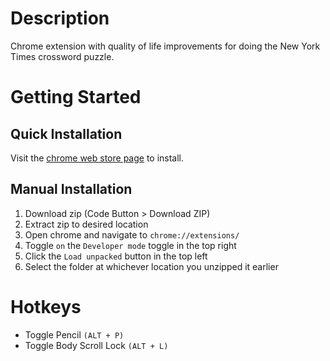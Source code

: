 # Description
Chrome extension with quality of life improvements for doing the New York Times crossword puzzle.

# Getting Started
## Quick Installation
Visit the [chrome web store page](https://chrome.google.com/webstore/detail/nyt-crossword-plus/nancpekcbiibjeghomghkbbagnbbpdlp) to install.
## Manual Installation
1. Download zip (Code Button > Download ZIP)
2. Extract zip to desired location
3. Open chrome and navigate to `chrome://extensions/`
4. Toggle `on` the `Developer mode` toggle in the top right
5. Click the `Load unpacked` button in the top left
6. Select the folder at whichever location you unzipped it earlier

# Hotkeys
- Toggle Pencil `(ALT + P)`
- Toggle Body Scroll Lock `(ALT + L)`